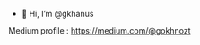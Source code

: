 - 👋 Hi, I’m @gkhanus

Medium profile : https://medium.com/@gokhnozt

<!---
gkhanus/gkhanus is a ✨ special ✨ repository because its `README.md` (this file) appears on your GitHub profile.
You can click the Preview link to take a look at your changes.
--->
